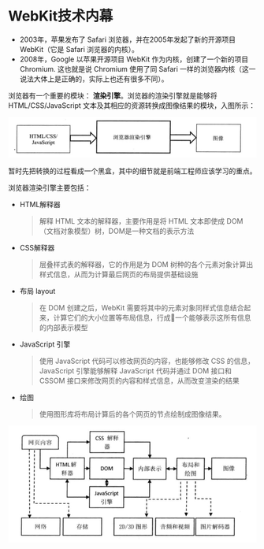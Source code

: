# WebKit技术内幕

- 2003年，苹果发布了 Safari 浏览器，并在2005年发起了新的开源项目 WebKit（它是 Safari 浏览器的内核）。
- 2008年，Google 以苹果开源项目 WebKit 作为内核，创建了一个新的项目 Chromium. 这也就是说 Chromium 使用了同 Safari 一样的浏览器内核（这一说法大体上是正确的，实际上也还有很多不同）。


浏览器有一个重要的模块： **渲染引擎**。浏览器的渲染引擎就是能够将 HTML/CSS/JavaScript 文本及其相应的资源转换成图像结果的模块，入图所示：

![](./imgs/render-engine.jpg)

暂时先把转换的过程看成一个黑盒，其中的细节就是前端工程师应该学习的重点。


浏览器渲染引擎主要包括：

- HTML解释器
  > 解释 HTML 文本的解释器，主要作用是将 HTML 文本即使成 DOM（文档对象模型）树，DOM是一种文档的表示方法
- CSS解释器
  > 层叠样式表的解释器，它的作用是为 DOM 树种的各个元素对象计算出样式信息，从而为计算最后网页的布局提供基础设施
- 布局 layout
  > 在 DOM 创建之后，WebKit 需要将其中的元素对象同样式信息结合起来，计算它们的大小位置等布局信息，行成一个能够表示这所有信息的内部表示模型
- JavaScript 引擎
  > 使用 JavaScript 代码可以修改网页的内容，也能够修改 CSS 的信息，JavaScript 引擎能够解释 JavaScript 代码并通过 DOM 接口和 CSSOM 接口来修改网页的内容和样式信息，从而改变渲染的结果
- 绘图
  > 使用图形库将布局计算后的各个网页的节点绘制成图像结果。



![](./imgs/browser-flow.jpg)



